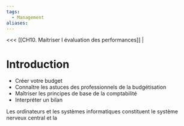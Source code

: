 ```yaml
---
tags:
  - Management
aliases:
---
```

<<< [[CH10. Maitriser l évaluation des performances]] |

# Introduction
- Créer votre budget
- Connaître les astuces des professionnels de la budgétisation
- Maîtriser les principes de base de la comptabilité
- Interpréter un bilan

Les ordinateurs et les systèmes informatiques constituent le système nerveux central et la 
